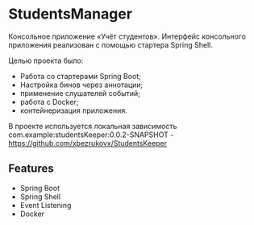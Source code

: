 # StudentsManager
Консольное приложение «Учёт студентов». Интерфейс консольного приложения реализован с помощью стартера Spring Shell.

Целью проекта было:
- Работа со стартерами Spring Boot;
- Настройка бинов через аннотации;
- применение слушателей событий;
- работа с Docker;
- контейнеризация приложения.

В проекте используется локальная зависимость com.example:studentsKeeper:0.0.2-SNAPSHOT - https://github.com/xbezrukovx/StudentsKeeper

## Features
- Spring Boot
- Spring Shell
- Event Listening
- Docker
